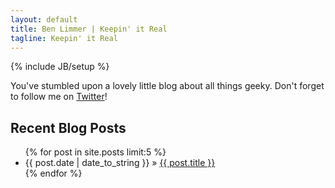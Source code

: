 ```yaml
---
layout: default
title: Ben Limmer | Keepin' it Real
tagline: Keepin' it Real
---
```

{% include JB/setup %}

You've stumbled upon a lovely little blog about all things geeky. Don't forget to follow me on [Twitter](http://www.twitter.com/l1m5/)!

<h2>Recent Blog Posts</h2>
<ul class="posts">
  {% for post in site.posts limit:5 %}
    <li><span>{{ post.date | date_to_string }}</span> &raquo; <a href="{{ BASE_PATH }}{{ post.url }}">{{ post.title }}</a></li>
  {% endfor %}
</ul>
